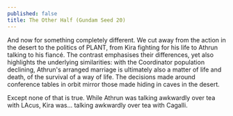 ```yaml
---
published: false
title: The Other Half (Gundam Seed 20)
---
```

And now for something completely different. We cut away from the action in the desert to the politics of PLANT, from Kira fighting for his life to Athrun talking to his fiancé. The contrast emphasises their differences, yet also highlights the underlying similarities: with the Coordinator population declining, Athrun's arranged marriage is ultimately also a matter of life and death, of the survival of a way of life. The decisions made around conference tables in orbit mirror those made hiding in caves in the desert.

Except none of that is true. While Athrun was talking awkwardly over tea with LAcus, Kira was... talking awkwardly over tea with Cagalli.
